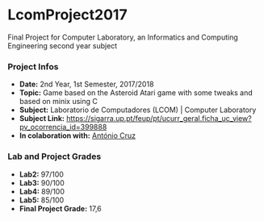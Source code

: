 # LcomProject2017
Final Project for Computer Laboratory, an Informatics and Computing Engineering second year subject

### Project Infos
* **Date:** 2nd Year, 1st Semester, 2017/2018
* **Topic:** Game based on the Asteroid Atari game with some tweaks and based on minix using C
* **Subject:** Laboratorio de Computadores (LCOM) | Computer Laboratory
* **Subject Link:** https://sigarra.up.pt/feup/pt/ucurr_geral.ficha_uc_view?pv_ocorrencia_id=399888
* **In colaboration with:** [António Cruz](https://github.com/AntoniooCruz)

### Lab and Project Grades
* **Lab2:** 97/100
* **Lab3:** 90/100
* **Lab4:** 89/100
* **Lab5:** 85/100
* **Final Project Grade:** 17,6
